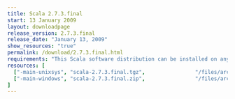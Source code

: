```yaml
---
title: Scala 2.7.3.final
start: 13 January 2009
layout: downloadpage
release_version: 2.7.3.final
release_date: "January 13, 2009"
show_resources: "true"
permalink: /download/2.7.3.final.html
requirements: "This Scala software distribution can be installed on any Unix-like or Windows system. It requires the Java runtime version 1.6 or 1.7."
resources: [
  ["-main-unixsys", "scala-2.7.3.final.tgz",                "/files/archive/scala-2.7.3.final.tgz",                   "Mac OS X, Unix, Cygwin",  "16 MB"],
  ["-main-windows", "scala-2.7.3.final.zip",                "/files/archive/scala-2.7.3.final.zip",                   "Windows",                 "16 MB"]
]
---
```




